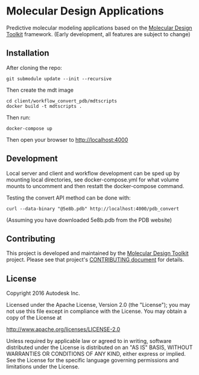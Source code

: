 # Molecular Design Applications

Predictive molecular modeling applications based on the [Molecular Design Toolkit](https://github.com/Autodesk/molecular-design-toolkit) framework. (Early development, all features are subject to change)

## Installation

After cloning the repo:

	git submodule update --init --recursive

Then create the mdt image

	cd client/workflow_convert_pdb/mdtscripts
	docker build -t mdtscripts .

Then run:

	docker-compose up

Then open your browser to  [http://localhost:4000](http://localhost:4000)

## Development

Local server and client and workflow development can be sped up by mounting local directories, see docker-compose.yml for what volume mounts to uncomment and then restatt the docker-compose command.

Testing the convert API method can be done with:

	curl --data-binary "@5e8b.pdb" http://localhost:4000/pdb_convert

(Assuming you have downloaded 5e8b.pdb from the PDB website)

## Contributing
This project is developed and maintained by the [Molecular Design Toolkit](https://github.com/autodesk/molecular-design-toolkit) project. Please see that project's [CONTRIBUTING document](https://github.com/autodesk/molecular-design-toolkit/CONTRIBUTING.md) for details.


## License

Copyright 2016 Autodesk Inc.

Licensed under the Apache License, Version 2.0 (the "License"); you may not use this file except in compliance with the License. You may obtain a copy of the License at

http://www.apache.org/licenses/LICENSE-2.0

Unless required by applicable law or agreed to in writing, software distributed under the License is distributed on an "AS IS" BASIS, WITHOUT WARRANTIES OR CONDITIONS OF ANY KIND, either express or implied. See the License for the specific language governing permissions and limitations under the License.
